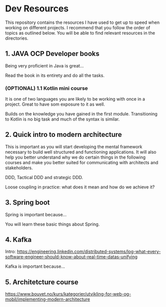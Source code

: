 # Dev Resources

This repository contains the resources I have used to get up to speed when working on different projects. I recommend that you follow the order of topics as outlined below. You will be able to find relevant resources in the directories. 


## 1. JAVA OCP Developer books

Being very proficient in Java is great...

Read the book in its entirety and do all the tasks. 

### (OPTIONAL) 1.1 Kotlin mini course

It is one of two languages you are likely to be working with once in a project. Great to have som exposure to it as well.

Builds on the knowledge you have gained in the first module. Transitioning to Kotlin is no big task and much of the syntax is similar.

## 2. Quick intro to modern architecture

This is important as you will start developing the mental framework necessary to build well structured and functioning applications. It will also help you better understand why we do certain things in the following courses and make you better suited for communicating with architects and stakeholders.

DDD, Tactical DDD and strategic DDD.

Loose coupling in practice: what does it mean and how do we achieve it?

## 3. Spring boot

Spring is important because...

You will learn these basic things about Spring.

## 4. Kafka

Intro: https://engineering.linkedin.com/distributed-systems/log-what-every-software-engineer-should-know-about-real-time-datas-unifying

Kafka is important because...

## 5. Architetcture course

https://www.bouvet.no/kurs/kategorier/utvikling-for-web-og-mobil/implementing-modern-architecture
